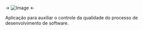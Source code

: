 -> ![Image](https://rawgit.com/brunomrpx/megaquality/master/static/images/logo-megaquality.svg) <-

Aplicação para auxiliar o controle da qualidade do processo de desenvolvimento de software.
